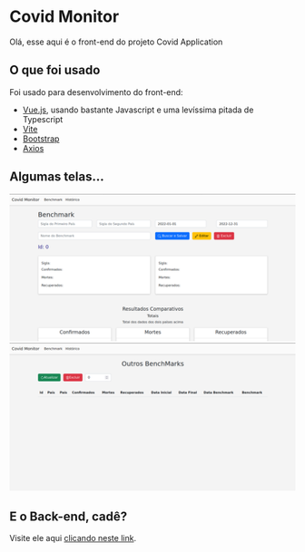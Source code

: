 # Covid Monitor

Olá, esse aqui é o front-end do projeto Covid Application

## O que foi usado

Foi usado para desenvolvimento do front-end:
- [Vue.js](https://vuejs.org/), usando bastante Javascript e uma levíssima pitada de Typescript
- [Vite](https://vitejs.dev/)
- [Bootstrap](https://getbootstrap.com/)
- [Axios](https://axios-http.com/ptbr/docs/intro)

## Algumas telas...
<img src="https://github.com/othiagomacedo/covid-monitor/blob/74a411774f46cc0be93be68e0b37f89f11b409be/archives/Benchmark.png">

<img src="https://github.com/othiagomacedo/covid-monitor/blob/74a411774f46cc0be93be68e0b37f89f11b409be/archives/Historico.png">

## E o Back-end, cadê?

Visite ele aqui [clicando neste link](https://github.com/othiagomacedo/covid-app).
